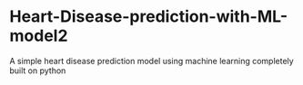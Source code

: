 # Heart-Disease-prediction-with-ML-model2
A simple heart disease prediction model using machine learning completely built on python
